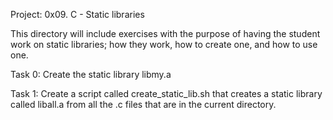 Project: 0x09. C - Static libraries

This directory will include exercises with the purpose of having the student work on static libraries; 
how they work, how to create one, and how to use one.

  Task 0: Create the static library libmy.a

  Task 1: Create a script called create_static_lib.sh that creates a static library called liball.a 
          from all the .c files that are in the current directory.
